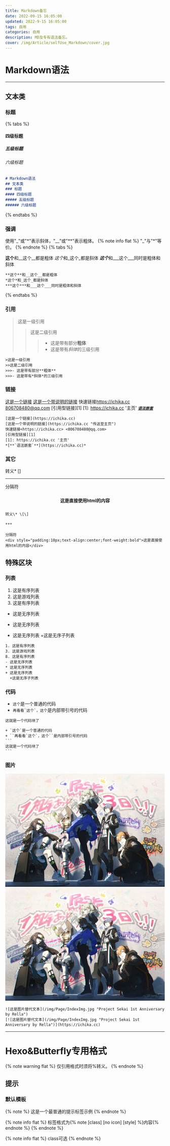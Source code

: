 ```yaml
---
title: Markdown备忘
date: 2022-09-15 16:05:00
updated: 2022-9-15 16:05:00
tags: 自用
categories: 自用
description: MD及专有语法备忘。
cover: /img/Article/selfUse_Markdown/cover.jpg
---
```

# Markdown语法

***

## 文本类
### 标题
{% tabs %}
<!-- tab 示例 -->
#### 四级标题
##### 五级标题
###### 六级标题
<!-- endtab -->

<!-- tab Markdown -->
```markdown
# Markdown语法
## 文本类
### 标题
#### 四级标题
##### 五级标题
###### 六级标题
```
<!-- endtab-->
{% endtabs %}

### 强调
使用"\_"或"\*"表示斜体，"\_\_"或"\*\*"表示粗体。
{% note info flat %}
"\_"与"\*"等价。
{% endnote %}
{% tabs %}
<!-- tab 示例 -->
**这个**和__这个__都是粗体
*这个*和_这个_都是斜体
***这个***和___这个___同时是粗体和斜体
<!-- endtab -->

<!-- tab Markdown -->
```
**这个**和__这个__都是粗体
*这个*和_这个_都是斜体
***这个***和___这个___同时是粗体和斜体
```
<!-- endtab -->
{% endtabs %}

### 引用
>这是一级引用
>>这是二级引用
>>>- 这是带有部分**粗体**
>>>- 这是带有*斜体*的三级引用
```
>这是一级引用
>>这是二级引用
>>>- 这是带有部分**粗体**
>>>- 这是带有*斜体*的三级引用
```

### 链接
[这是一个链接](https://ichika.cc)
[这是一个带说明的链接](https://ichika.cc "传送至主页")
快速链接<https://ichika.cc> <806708480@qq.com>
[引用型链接][1]
[1]: https://ichika.cc '主页'
*[**`语法嵌套`**](https://ichika.cc)*
```
[这是一个链接](https://ichika.cc)
[这是一个带说明的链接](https://ichika.cc "传送至主页")
快速链接<https://ichika.cc> <806708480@qq.com>
[引用型链接][1]
[1]: https://ichika.cc '主页'
*[**`语法嵌套`**](https://ichika.cc)*
```

### 其它
转义\* \[\]

***

分隔符
<div style="padding:10px;text-align:center;font-weight:bold">这是直接使用html的内容</div>

```
转义\* \[\]

***

分隔符
<div style="padding:10px;text-align:center;font-weight:bold">这是直接使用html的内容</div>
```

## 特殊区块
### 列表
1. 这是有序列表
3. 这是游戏列表
8. 这是有序列表
- 这是无序列表
* 这是无序列表
+ 这是无序列表
  +这是无序子列表
```
1. 这是有序列表
3. 这是游戏列表
8. 这是有序列表
- 这是无序列表
* 这是无序列表
+ 这是无序列表
  +这是无序子列表
```

### 代码
+ `这个`是一个普通的代码
+ ``再看看`这个`，这个``是内部带引号的代码
```
这就是一个代码块了
```
````
+ `这个`是一个普通的代码
+ ``再看看`这个`，这个``是内部带引号的代码
```
这就是一个代码块了
```
````

### 图片
![这是图片替代文本](/img/Page/IndexImg.jpg "Project Sekai 1st Anniversary by Rella")
[![这是图片替代文本](/img/Page/IndexImg.jpg "Project Sekai 1st Anniversary by Rella")](https://ichika.cc)
```
![这是图片替代文本](/img/Page/IndexImg.jpg "Project Sekai 1st Anniversary by Rella")
[![这是图片替代文本](/img/Page/IndexImg.jpg "Project Sekai 1st Anniversary by Rella")](https://ichika.cc)
```

***

# Hexo&Butterfly专用格式
{% note warning flat %}
仅引用格式时须将%转义。
{% endnote %}
## 提示
### 默认模板
{% note %}
这是一个最普通的提示标签示例
{% endnote %}

{% note info flat %}
标签格式为{\% note \[class\] \[no icon\] \[style\] \%}内容{\% endnote \%}
{% endnote %}

{% note info flat %}
class可选
{% endnote %}